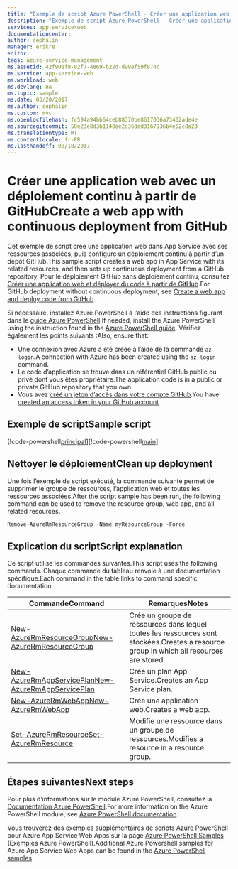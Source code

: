 ```yaml
---
title: "Exemple de script Azure PowerShell - Créer une application web avec un déploiement continu à partir de GitHub | Microsoft Docs"
description: "Exemple de script Azure PowerShell - Créer une application web avec un déploiement continu à partir de GitHub"
services: app-service\web
documentationcenter: 
author: cephalin
manager: erikre
editor: 
tags: azure-service-management
ms.assetid: 42f901f8-02f7-4869-b22d-d99ef59f874c
ms.service: app-service-web
ms.workload: web
ms.devlang: na
ms.topic: sample
ms.date: 03/20/2017
ms.author: cephalin
ms.custom: mvc
ms.openlocfilehash: fc594a94bb64ceb88370be8617036a73402ade4e
ms.sourcegitcommit: 50e23e8d3b1148ae2d36dad3167936b4e52c8a23
ms.translationtype: MT
ms.contentlocale: fr-FR
ms.lasthandoff: 08/18/2017
---
```

# <a name="create-a-web-app-with-continuous-deployment-from-github"></a><span data-ttu-id="a45ba-103">Créer une application web avec un déploiement continu à partir de GitHub</span><span class="sxs-lookup"><span data-stu-id="a45ba-103">Create a web app with continuous deployment from GitHub</span></span>

<span data-ttu-id="a45ba-104">Cet exemple de script crée une application web dans App Service avec ses ressources associées, puis configure un déploiement continu à partir d’un dépôt GitHub.</span><span class="sxs-lookup"><span data-stu-id="a45ba-104">This sample script creates a web app in App Service with its related resources, and then sets up continuous deployment from a GitHub repository.</span></span> <span data-ttu-id="a45ba-105">Pour le déploiement GitHub sans déploiement continu, consultez [Créer une application web et déployer du code à partir de GitHub](app-service-powershell-deploy-github.md).</span><span class="sxs-lookup"><span data-stu-id="a45ba-105">For GitHub deployment without continuous deployment, see [Create a web app and deploy code from GitHub](app-service-powershell-deploy-github.md).</span></span>

<span data-ttu-id="a45ba-106">Si nécessaire, installez Azure PowerShell à l’aide des instructions figurant dans le [guide Azure PowerShell](/powershell/azure/overview).</span><span class="sxs-lookup"><span data-stu-id="a45ba-106">If needed, install the Azure PowerShell using the instruction found in the [Azure PowerShell guide](/powershell/azure/overview).</span></span> <span data-ttu-id="a45ba-107">Vérifiez également les points suivants :</span><span class="sxs-lookup"><span data-stu-id="a45ba-107">Also, ensure that:</span></span>

- <span data-ttu-id="a45ba-108">Une connexion avec Azure a été créée à l’aide de la commande `az login`.</span><span class="sxs-lookup"><span data-stu-id="a45ba-108">A connection with Azure has been created using the `az login` command.</span></span>
- <span data-ttu-id="a45ba-109">Le code d’application se trouve dans un référentiel GitHub public ou privé dont vous êtes propriétaire.</span><span class="sxs-lookup"><span data-stu-id="a45ba-109">The application code is in a public or private GitHub repository that you own.</span></span>
- <span data-ttu-id="a45ba-110">Vous avez [créé un jeton d’accès dans votre compte GitHub](https://help.github.com/articles/creating-an-access-token-for-command-line-use/).</span><span class="sxs-lookup"><span data-stu-id="a45ba-110">You have [created an access token in your GitHub account](https://help.github.com/articles/creating-an-access-token-for-command-line-use/).</span></span>

## <a name="sample-script"></a><span data-ttu-id="a45ba-111">Exemple de script</span><span class="sxs-lookup"><span data-stu-id="a45ba-111">Sample script</span></span>

<span data-ttu-id="a45ba-112">[!code-powershell[principal](../../../powershell_scripts/app-service/deploy-github-continuous/deploy-github-continuous.ps1?highlight=1-2 "Créer une application web avec un déploiement continu à partir de GitHub")]</span><span class="sxs-lookup"><span data-stu-id="a45ba-112">[!code-powershell[main](../../../powershell_scripts/app-service/deploy-github-continuous/deploy-github-continuous.ps1?highlight=1-2 "Create a web app with continuous deployment from GitHub")]</span></span>

## <a name="clean-up-deployment"></a><span data-ttu-id="a45ba-113">Nettoyer le déploiement</span><span class="sxs-lookup"><span data-stu-id="a45ba-113">Clean up deployment</span></span> 

<span data-ttu-id="a45ba-114">Une fois l’exemple de script exécuté, la commande suivante permet de supprimer le groupe de ressources, l’application web et toutes les ressources associées.</span><span class="sxs-lookup"><span data-stu-id="a45ba-114">After the script sample has been run, the following command can be used to remove the resource group, web app, and all related resources.</span></span>

```powershell
Remove-AzureRmResourceGroup -Name myResourceGroup -Force
```

## <a name="script-explanation"></a><span data-ttu-id="a45ba-115">Explication du script</span><span class="sxs-lookup"><span data-stu-id="a45ba-115">Script explanation</span></span>

<span data-ttu-id="a45ba-116">Ce script utilise les commandes suivantes.</span><span class="sxs-lookup"><span data-stu-id="a45ba-116">This script uses the following commands.</span></span> <span data-ttu-id="a45ba-117">Chaque commande du tableau renvoie à une documentation spécifique.</span><span class="sxs-lookup"><span data-stu-id="a45ba-117">Each command in the table links to command specific documentation.</span></span>

| <span data-ttu-id="a45ba-118">Commande</span><span class="sxs-lookup"><span data-stu-id="a45ba-118">Command</span></span> | <span data-ttu-id="a45ba-119">Remarques</span><span class="sxs-lookup"><span data-stu-id="a45ba-119">Notes</span></span> |
|---|---|
| [<span data-ttu-id="a45ba-120">New-AzureRmResourceGroup</span><span class="sxs-lookup"><span data-stu-id="a45ba-120">New-AzureRmResourceGroup</span></span>](/powershell/module/azurerm.resources/new-azurermresourcegroup) | <span data-ttu-id="a45ba-121">Crée un groupe de ressources dans lequel toutes les ressources sont stockées.</span><span class="sxs-lookup"><span data-stu-id="a45ba-121">Creates a resource group in which all resources are stored.</span></span> |
| [<span data-ttu-id="a45ba-122">New-AzureRmAppServicePlan</span><span class="sxs-lookup"><span data-stu-id="a45ba-122">New-AzureRmAppServicePlan</span></span>](/powershell/module/azurerm.websites/new-azurermappserviceplan) | <span data-ttu-id="a45ba-123">Crée un plan App Service.</span><span class="sxs-lookup"><span data-stu-id="a45ba-123">Creates an App Service plan.</span></span> |
| [<span data-ttu-id="a45ba-124">New-AzureRmWebApp</span><span class="sxs-lookup"><span data-stu-id="a45ba-124">New-AzureRmWebApp</span></span>](/powershell/module/azurerm.websites/new-azurermwebapp) | <span data-ttu-id="a45ba-125">Crée une application web.</span><span class="sxs-lookup"><span data-stu-id="a45ba-125">Creates a web app.</span></span> |
| [<span data-ttu-id="a45ba-126">Set-AzureRmResource</span><span class="sxs-lookup"><span data-stu-id="a45ba-126">Set-AzureRmResource</span></span>](/powershell/module/azurerm.resources/set-azurermresource) | <span data-ttu-id="a45ba-127">Modifie une ressource dans un groupe de ressources.</span><span class="sxs-lookup"><span data-stu-id="a45ba-127">Modifies a resource in a resource group.</span></span> |

## <a name="next-steps"></a><span data-ttu-id="a45ba-128">Étapes suivantes</span><span class="sxs-lookup"><span data-stu-id="a45ba-128">Next steps</span></span>

<span data-ttu-id="a45ba-129">Pour plus d’informations sur le module Azure PowerShell, consultez la [Documentation Azure PowerShell](/powershell/azure/overview).</span><span class="sxs-lookup"><span data-stu-id="a45ba-129">For more information on the Azure PowerShell module, see [Azure PowerShell documentation](/powershell/azure/overview).</span></span>

<span data-ttu-id="a45ba-130">Vous trouverez des exemples supplémentaires de scripts Azure PowerShell pour Azure App Service Web Apps sur la page [Azure PowerShell Samples](../app-service-powershell-samples.md) (Exemples Azure PowerShell).</span><span class="sxs-lookup"><span data-stu-id="a45ba-130">Additional Azure Powershell samples for Azure App Service Web Apps can be found in the [Azure PowerShell samples](../app-service-powershell-samples.md).</span></span>
